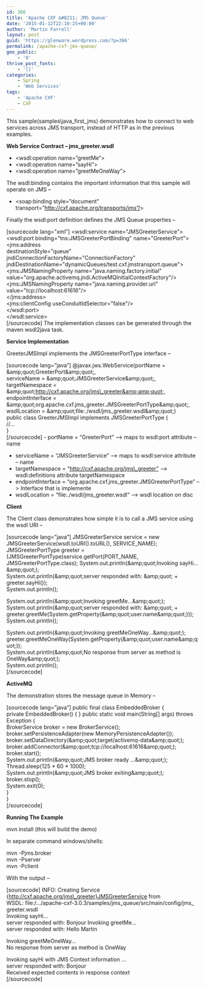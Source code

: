 ```yaml
---
id: 366
title: 'Apache CXF &#8211; JMS Queue'
date: '2015-01-12T22:10:25+00:00'
author: 'Martin Farrell'
layout: post
guid: 'https://glenware.wordpress.com/?p=366'
permalink: /apache-cxf-jms-queue/
geo_public:
    - '0'
thrive_post_fonts:
    - '[]'
categories:
    - Spring
    - 'Web Services'
tags:
    - 'Apache CXF'
    - CXF
---
```


This sample(samples\\java\_first\_jms) demonstrates how to connect to web services across JMS transport, instead of HTTP as in the previous examples.

**Web Service Contract – jms\_greeter.wsdl**

- &lt;wsdl:operation name=”greetMe”&gt;
- &lt;wsdl:operation name=”sayHi”&gt;
- &lt;wsdl:operation name=”greetMeOneWay”&gt;

The wsdl:binding contains the important information that this sample will operate on JMS –

- &lt;soap:binding style=”document” transport=”http://cxf.apache.org/transports/jms”/&gt;

Finally the wsdl:port definition defines the JMS Queue properties –

\[sourcecode lang=”xml”\] &lt;wsdl:service name="JMSGreeterService"&gt;  
&lt;wsdl:port binding="tns:JMSGreeterPortBinding" name="GreeterPort"&gt;  
&lt;jms:address  
destinationStyle="queue"  
jndiConnectionFactoryName="ConnectionFactory"  
jndiDestinationName="dynamicQueues/test.cxf.jmstransport.queue"&gt;  
&lt;jms:JMSNamingProperty name="java.naming.factory.initial" value="org.apache.activemq.jndi.ActiveMQInitialContextFactory"/&gt;  
&lt;jms:JMSNamingProperty name="java.naming.provider.url" value="tcp://localhost:61616"/&gt;  
&lt;/jms:address&gt;  
&lt;jms:clientConfig useConduitIdSelector="false"/&gt;  
&lt;/wsdl:port&gt;  
&lt;/wsdl:service&gt;  
\[/sourcecode\] The implementation classes can be generated through the maven wsdl2java task.

**Service Implementation**

GreeterJMSImpl implements the JMSGreeterPortType interface –

\[sourcecode lang=”java”\] @javax.jws.WebService(portName = &amp;amp;quot;GreeterPort&amp;amp;quot;,  
 serviceName = &amp;amp;quot;JMSGreeterService&amp;amp;quot;,  
 targetNamespace = &amp;amp;quot;http://cxf.apache.org/jms\_greeter&amp;amp;quot;,  
 endpointInterface = &amp;amp;quot;org.apache.cxf.jms\_greeter.JMSGreeterPortType&amp;amp;quot;,  
 wsdlLocation = &amp;amp;quot;file:./wsdl/jms\_greeter.wsdl&amp;amp;quot;)  
public class GreeterJMSImpl implements JMSGreeterPortType {  
//…  
}  
\[/sourcecode\] - portName = “GreeterPort” –&gt; maps to wsdl:port attribute – name
- serviceName = “JMSGreeterService” –&gt; maps to wsdl:service attribute – name
- targetNamespace = “http://cxf.apache.org/jms\_greeter” –&gt; wsdl:definitions attribute targetNamespace
- endpointInterface = “org.apache.cxf.jms\_greeter.JMSGreeterPortType” –&gt; Interface that is implemente
- wsdlLocation = “file:./wsdl/jms\_greeter.wsdl” –&gt; wsdl location on disc

**Client**

The Client class demonstrates how simple it is to call a JMS service using the wsdl URI –

\[sourcecode lang=”java”\] JMSGreeterService service = new JMSGreeterService(wsdl.toURI().toURL(), SERVICE\_NAME);  
JMSGreeterPortType greeter = (JMSGreeterPortType)service.getPort(PORT\_NAME, JMSGreeterPortType.class); System.out.println(&amp;amp;quot;Invoking sayHi…&amp;amp;quot;);  
System.out.println(&amp;amp;quot;server responded with: &amp;amp;quot; + greeter.sayHi());  
System.out.println();

System.out.println(&amp;amp;quot;Invoking greetMe…&amp;amp;quot;);  
System.out.println(&amp;amp;quot;server responded with: &amp;amp;quot; + greeter.greetMe(System.getProperty(&amp;amp;quot;user.name&amp;amp;quot;)));  
System.out.println();

System.out.println(&amp;amp;quot;Invoking greetMeOneWay…&amp;amp;quot;);  
greeter.greetMeOneWay(System.getProperty(&amp;amp;quot;user.name&amp;amp;quot;));  
System.out.println(&amp;amp;quot;No response from server as method is OneWay&amp;amp;quot;);  
System.out.println();  
\[/sourcecode\]

**ActiveMQ**

The demonstration stores the message queue in Memory –

\[sourcecode lang=”java”\] public final class EmbeddedBroker {  
 private EmbeddedBroker() { }  public static void main(String\[\] args) throws Exception {  
 BrokerService broker = new BrokerService();  
 broker.setPersistenceAdapter(new MemoryPersistenceAdapter());  
 broker.setDataDirectory(&amp;amp;quot;target/activemq-data&amp;amp;quot;);  
 broker.addConnector(&amp;amp;quot;tcp://localhost:61616&amp;amp;quot;);  
 broker.start();  
 System.out.println(&amp;amp;quot;JMS broker ready …&amp;amp;quot;);  
 Thread.sleep(125 \* 60 \* 1000);  
 System.out.println(&amp;amp;quot;JMS broker exiting&amp;amp;quot;);  
 broker.stop();  
 System.exit(0);  
 }  
}  
\[/sourcecode\]

**Running The Example**

mvn install (this will build the demo)

In separate command windows/shells:

mvn -Pjms.broker  
mvn -Pserver  
mvn -Pclient

With the output –

\[sourcecode\] INFO: Creating Service {http://cxf.apache.org/jms\_greeter}JMSGreeterService from  
 WSDL: file:/…/apache-cxf-3.0.3/samples/jms\_queue/src/main/config/jms\_  
greeter.wsdl  
Invoking sayHi…  
server responded with: Bonjour Invoking greetMe…  
server responded with: Hello Martin

Invoking greetMeOneWay…  
No response from server as method is OneWay

Invoking sayHi with JMS Context information …  
server responded with: Bonjour  
Received expected contents in response context  
\[/sourcecode\]